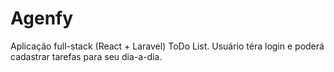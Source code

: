 # Agenfy
 Aplicação full-stack (React + Laravel) ToDo List. Usuário téra login e poderá cadastrar tarefas para seu dia-a-dia.

